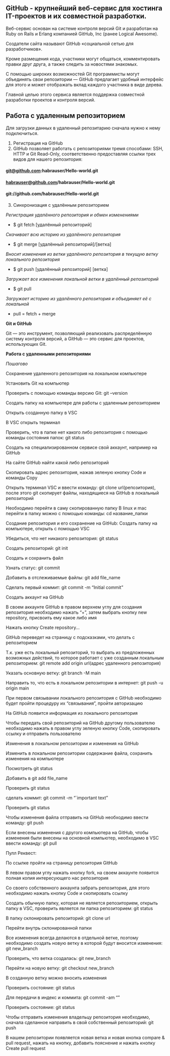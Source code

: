 ## GitHub - крупнейший веб-сервис для хостинга IT-проектов и их совместной разработки.

Веб-сервис основан на системе контроля версий Git и разработан на Ruby on Rails и Erlang компанией GitHub, Inc (ранее Logical Awesome). 

Создатели сайта называют GitHub «социальной сетью для разработчиков».

Кроме размещения кода, участники могут общаться, комментировать правки друг друга, а также следить за новостями знакомых.

С помощью широких возможностей Git программисты могут объединять свои репозитории — GitHub предлагает удобный интерфейс для этого и может отображать вклад каждого участника в виде дерева. 

Главной целью этого сервиса является поддержка совместной разработки проектов и контроля версий.

## Работа с удаленным репозиторием

Для загрузки данных в удаленный репозитарию сначала нужно к нему подключиться.

1. Регистрация на GitHub
2. GitHub позволяет работать с репозиториями тремя способами: SSH, HTTP и Git Read-Only, соответственно предоставляя ссылки трех видов для нашего репозитория:
#### git@github.com:habrauser/Hello-world.git
#### habrauser@github.com/habrauser/Hello-world.git
#### git://github.com/habrauser/Hello-world.git

3. Синхронизация с удалённым репозиторием

*Регистрация удалённого репозитория и обмен изменениями*

* $ git fetch [удалённый репозиторий]

*Скачивает всю историю из удалённого репозитория*

* $ git merge [удалённый репозиторий]/[ветка]

*Вносит изменения из ветки удалённого репозитория в текущую ветку локального репозитория*

* $ git push [удалённый репозиторий] [ветка]

*Загружает все изменения локальной ветки в удалённый репозиторий*

* $ git pull

*Загружает историю из удалённого репозитория и объединяет её с локальной*

* pull = fetch + merge


**Git и GitHub**

Git — это инструмент, позволяющий реализовать распределённую систему контроля версий, а GitHub — это сервис для проектов, использующих Git.

**Работа с удаленными репозиториями**

*Пошагово*

Сохранение удаленного репозитория на локальном компьютере

Установить Git на компьютер

Проверить с помощью команды версию Git: git –version

Создать папку на компьютере для работы с удаленным репозиторием

Открыть созданную папку в VSC

В VSC открыть терминал

Проверить, что в папке нет какого либо репозитория с помощью команды состояния папок: git status

Создать на специализированном сервисе свой аккаунт, например на GitHub

На сайте GitHub найти какой либо репозиторий

Скопировать адрес репозитория, нажав зеленую кнопку Code и команды  Copy

Открыть терминал VSC и ввести команду: git clone url(репозитория), после этого git скопирует файлы, находящиеся на GitHub в локальный репозиторий

Необходимо перейти в саму скопированную папку
В linux и mac перейти в папку можно с помощью команды: cd название_папки

Создание репозитория и его сохранение на GitHub:
Создать папку на компьютере, открыть с помощью VSC

Убедиться, что нет никакого репозитория: git status

Создать репозиторий: git init

Создать и сохранить файл

Узнать статус: git commit

Добавить в отслеживаемые файлы: git add file_name

Сделать первый коммит: git commit -m “Initial commit”

Создать аккаунт на GitHub

В своем аккаунте GitHub в правом верхнем углу для создания репозитория необходимо нажать “+”, затем выбрать кнопку new repository, присвоить ему какое либо имя

Нажать кнопку Create repository…

GitHub переведет на страницу с подсказками, что делать с репозиторием

Т.к. уже есть локальный репозиторий, то выбрать из предложенных возможных действий, то которое работает с уже созданным локальным репозиторием: git remote add origin url(адрес удаленного репозитория)

Указать основную ветку: git branch -M main

Направить то, что есть в локальном репозитории в интернет: git push -u origin main

При первом связывании локального репозитория с GitHub необходимо будет пройти процедуру их “связывания”, пройти авторизацию

На GitHub появится информация из локального репозитория

Чтобы передать свой репозиторий на GitHub другому пользователю необходимо нажать в правом углу зеленую кнопку Code, скопировать ссылку и отправить пользователю

Изменения в локальном репозитории и изменения на GitHub

Изменить в локальном репозитории содержание файла, сохранить изменения на компьютере

Посмотреть git status

Добавить в git add file_name

Проверить git status

сделать коммит: git commit -m “`important text”

Проверить git status

Чтобы изменения файла отправить на GitHub необходимо ввести команду: git push

Если внесены изменения с другого компьютера на GitHub, чтобы изменения были внесены на основной компьютер, необходимо в VSC ввести команду: git pull

Пулл Реквест:

По ссылке пройти на страницу репозитория GitHub

В левом правом углу нажать кнопку fork, на своем аккаунте появится полная копия интересующего нас репозитория 

Со своего собственного аккаунта забрать репозитория, для этого необходимо нажать кнопку Code и скопировать ссылку

Создать обычную папку, которая не является репозиторием, открыть папку в VSC, проверить является ли папка репозиторием: git status

В папку склонировать репозиторий: git clone url

Перейти внутрь склонированной папки

Все изменения всегда делаются в отдельной ветке, поэтому необходимо создать новую ветку в которой будут вносится изменения: git new_branch

Проверить, что ветка создалась: git new_branch

Перейти на новую ветку: git checkout new_branch

В созданную ветку можно вносить изменения

Проверить состояние: git status

Для передачи в индекс и коммита: git commit -am “”

Проверить состояние: git status

Чтобы отправить изменения владельцу репозитория необходимо, сначала сделанное направить в свой собственный репозиторий: git push

В нашем репозитории появляется новая ветка и новая кнопка compare & pull request, нажать на кнопку, добавить пояснение и нажать кнопку Create pull request
